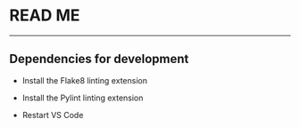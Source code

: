 # READ ME
---

## Dependencies for development

- Install the Flake8 linting extension

- Install the Pylint linting extension

- Restart VS Code